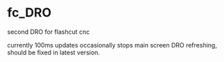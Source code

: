 # fc_DRO
second DRO for flashcut cnc

currently 100ms updates
occasionally stops main screen DRO refreshing, should be fixed in latest version.
